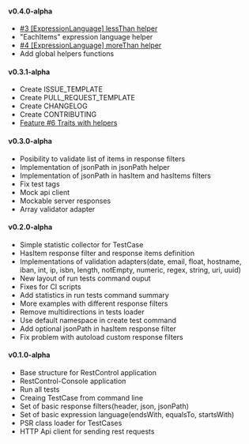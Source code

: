#### v0.4.0-alpha
* [\#3 [ExpressionLanguage] lessThan helper](https://github.com/rest-control/rest-control/issues/3)
* "EachItems" expression language helper
* [\#4 [ExpressionLanguage] moreThan helper](https://github.com/rest-control/rest-control/issues/4)
* Add global helpers functions

#### v0.3.1-alpha
* Create ISSUE_TEMPLATE
* Create PULL_REQUEST_TEMPLATE
* Create CHANGELOG
* Create CONTRIBUTING
* [Feature #6 Traits with helpers](https://github.com/rest-control/rest-control/issues/6) 

#### v0.3.0-alpha
*  Posibility to validate list of items in response filters
*  Implementation of jsonPath in jsonPath helper
*  Implementation of jsonPath in hasItem and hasItems filters
*  Fix test tags
*  Mock api client
*  Mockable server responses
*  Array validator adapter

#### v0.2.0-alpha
 *  Simple statistic collector for TestCase
 *  HasItem response filter and response items definition
 *  Implementations of validation adapters(date, email, float, hostname, iban, int, ip, isbn, length, notEmpty, numeric, regex, string, uri, uuid)
 *  New layout of run tests command ouput
 *  Fixes for CI scripts
 *  Add statistics in run tests command summary
 *  More examples with different response filters
 *  Remove multidirections in tests loader
 *  Use default namespace in create test command
 *  Add optional jsonPath in hasItem response filter
 *  Fix problem with autoload custom response filters

#### v0.1.0-alpha
 *  Base structure for RestControl application
 *  RestControl-Console application
   *  Run all tests
   *  Creaing TestCase from command line
 *  Set of basic response filters(header, json, jsonPath)
 *  Set of basic expression language(endsWith, equalsTo, startsWith)
 *  PSR class loader for TestCases
 *  HTTP Api client for sending rest requests